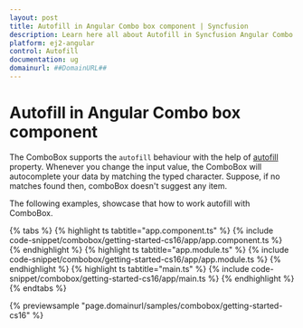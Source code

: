 ```yaml
---
layout: post
title: Autofill in Angular Combo box component | Syncfusion
description: Learn here all about Autofill in Syncfusion Angular Combo box component of Syncfusion Essential JS 2 and more.
platform: ej2-angular
control: Autofill 
documentation: ug
domainurl: ##DomainURL##
---
```


# Autofill in Angular Combo box component

The ComboBox supports the `autofill` behaviour with the help of [autofill](https://ej2.syncfusion.com/angular/documentation/api/combo-box#autofill) property. Whenever you change the input value, the ComboBox will autocomplete your data by matching the typed character. Suppose, if no matches found then, comboBox doesn't suggest any item.

The following examples, showcase that how to work autofill with ComboBox.

{% tabs %}
{% highlight ts tabtitle="app.component.ts" %}
{% include code-snippet/combobox/getting-started-cs16/app/app.component.ts %}
{% endhighlight %}
{% highlight ts tabtitle="app.module.ts" %}
{% include code-snippet/combobox/getting-started-cs16/app/app.module.ts %}
{% endhighlight %}
{% highlight ts tabtitle="main.ts" %}
{% include code-snippet/combobox/getting-started-cs16/app/main.ts %}
{% endhighlight %}
{% endtabs %}
  
{% previewsample "page.domainurl/samples/combobox/getting-started-cs16" %}
